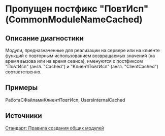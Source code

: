 # Пропущен постфикс "ПовтИсп" (CommonModuleNameCached)

<!-- Блоки выше заполняются автоматически, не трогать -->
## Описание диагностики
<!-- Описание диагностики заполняется вручную. Необходимо понятным языком описать смысл и схему работу -->

Модули, предназначенные для реализации на сервере или на клиенте функций с повторным использованием возвращаемых 
значений (на время вызова или на время сеанса), именуются с постфиксом "ПовтИсп" (англ. "Cached") 
и "КлиентПовтИсп" (англ. "ClientCached") соответственно.

## Примеры
<!-- В данном разделе приводятся примеры, на которые диагностика срабатывает, а также можно привести пример, как можно исправить ситуацию -->

РаботаСФайламиКлиентПовтИсп, UsersInternalCached

## Источники
<!-- Необходимо указывать ссылки на все источники, из которых почерпнута информация для создания диагностики -->


[Стандарт: Правила создания общих модулей](https://its.1c.ru/db/v8std#content:469:hdoc:3.2.3)
